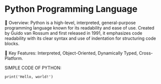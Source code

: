 # Python Programming Language

🔹 Overview:
    Python is a high-level, interpreted, general-purpose programming language known for its readability and ease of use. Created     by Guido van Rossum and first released in 1991, it emphasizes code readability with its clear syntax and use of indentation      for structuring code blocks.


    
🔹 Key Features:
    Interpreted,
    Object-Oriented,
    Dynamically Typed,
    Cross-Platform.


SIMPLE CODE OF PYTHON:


    print('Hello, world!')
